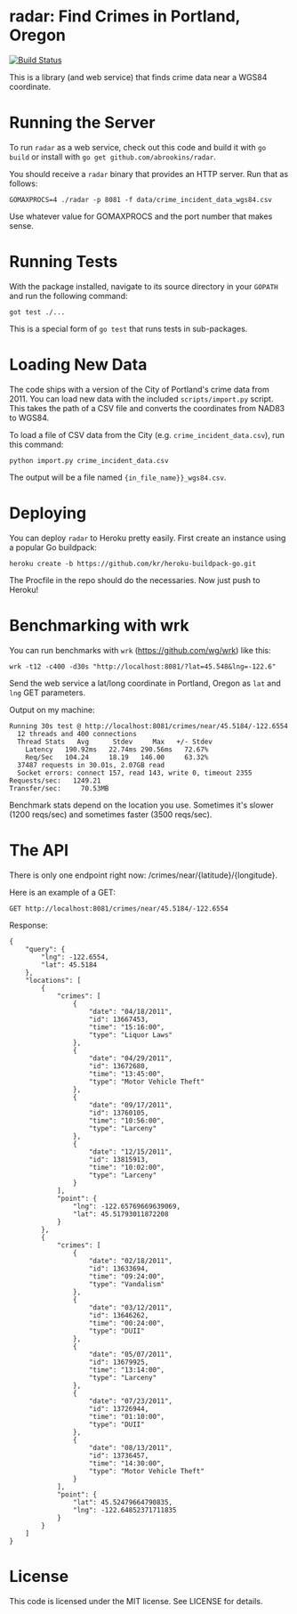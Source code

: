 # radar: Find Crimes in Portland, Oregon

[![Build Status](https://travis-ci.org/abrookins/radar.png)](https://travis-ci.org/abrookins/radar)

This is a library (and web service) that finds crime data near a WGS84
coordinate.

# Running the Server

To run `radar` as a web service, check out this code and build it with `go
build` or install with `go get github.com/abrookins/radar`.

You should receive a `radar` binary that provides an HTTP server. Run that as
follows:

	GOMAXPROCS=4 ./radar -p 8081 -f data/crime_incident_data_wgs84.csv

Use whatever value for GOMAXPROCS and the port number that makes sense.

# Running Tests

With the package installed, navigate to its source directory in your `GOPATH`
and run the following command:

    got test ./...

This is a special form of `go test` that runs tests in sub-packages.

# Loading New Data

The code ships with a version of the City of Portland's crime data from 2011.
You can load new data with the included `scripts/import.py` script. This takes
the path of a CSV file and converts the coordinates from NAD83 to WGS84.

To load a file of CSV data from the City (e.g. `crime_incident_data.csv`), run
this command:

    python import.py crime_incident_data.csv

The output will be a file named `{in_file_name}}_wgs84.csv`.

# Deploying

You can deploy `radar` to Heroku pretty easily. First create an instance using
a popular Go buildpack:

    heroku create -b https://github.com/kr/heroku-buildpack-go.git

The Procfile in the repo should do the necessaries. Now just push to Heroku!

# Benchmarking with wrk

You can run benchmarks with `wrk` (https://github.com/wg/wrk) like this:

    wrk -t12 -c400 -d30s "http://localhost:8081/?lat=45.548&lng=-122.6"

Send the web service a lat/long coordinate in Portland, Oregon as `lat` and
`lng` GET parameters.

Output on my machine:

    Running 30s test @ http://localhost:8081/crimes/near/45.5184/-122.6554
      12 threads and 400 connections
      Thread Stats   Avg      Stdev     Max   +/- Stdev
        Latency   190.92ms   22.74ms 290.56ms   72.67%
        Req/Sec   104.24     18.19   146.00     63.32%
      37487 requests in 30.01s, 2.07GB read
      Socket errors: connect 157, read 143, write 0, timeout 2355
    Requests/sec:   1249.21
    Transfer/sec:     70.53MB
    
Benchmark stats depend on the location you use. Sometimes it's slower (1200
reqs/sec) and sometimes faster (3500 reqs/sec).

# The API

There is only one endpoint right now: /crimes/near/{latitude}/{longitude}.

Here is an example of a GET:

    GET http://localhost:8081/crimes/near/45.5184/-122.6554

Response:

    {
        "query": {
            "lng": -122.6554,
            "lat": 45.5184
        },
        "locations": [
            {
                "crimes": [
                    {
                        "date": "04/18/2011",
                        "id": 13667453,
                        "time": "15:16:00",
                        "type": "Liquor Laws"
                    },
                    {
                        "date": "04/29/2011",
                        "id": 13672680,
                        "time": "13:45:00",
                        "type": "Motor Vehicle Theft"
                    },
                    {
                        "date": "09/17/2011",
                        "id": 13760105,
                        "time": "10:56:00",
                        "type": "Larceny"
                    },
                    {
                        "date": "12/15/2011",
                        "id": 13815913,
                        "time": "10:02:00",
                        "type": "Larceny"
                    }
                ],
                "point": {
                    "lng": -122.65769669639069,
                    "lat": 45.51793011872208
                }
            },
            {
                "crimes": [
                    {
                        "date": "02/18/2011",
                        "id": 13633694,
                        "time": "09:24:00",
                        "type": "Vandalism"
                    },
                    {
                        "date": "03/12/2011",
                        "id": 13646262,
                        "time": "00:24:00",
                        "type": "DUII"
                    },
                    {
                        "date": "05/07/2011",
                        "id": 13679925,
                        "time": "13:14:00",
                        "type": "Larceny"
                    },
                    {
                        "date": "07/23/2011",
                        "id": 13726944,
                        "time": "01:10:00",
                        "type": "DUII"
                    },
                    {
                        "date": "08/13/2011",
                        "id": 13736457,
                        "time": "14:30:00",
                        "type": "Motor Vehicle Theft"
                    }
                ],
                "point": {
                    "lat": 45.52479664790835,
                    "lng": -122.64852371711835
                }
            }
        ]
    }

# License

This code is licensed under the MIT license. See LICENSE for details.

